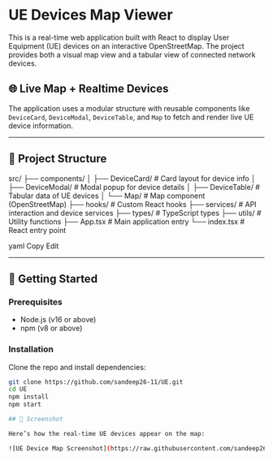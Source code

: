 # UE Devices Map Viewer

This is a real-time web application built with React to display User Equipment (UE) devices on an interactive OpenStreetMap. The project provides both a visual map view and a tabular view of connected network devices.

## 🌐 Live Map + Realtime Devices

The application uses a modular structure with reusable components like `DeviceCard`, `DeviceModal`, `DeviceTable`, and `Map` to fetch and render live UE device information.

---

## 📁 Project Structure

src/
├── components/
│ ├── DeviceCard/ # Card layout for device info
│ ├── DeviceModal/ # Modal popup for device details
│ ├── DeviceTable/ # Tabular data of UE devices
│ └── Map/ # Map component (OpenStreetMap)
├── hooks/ # Custom React hooks
├── services/ # API interaction and device services
├── types/ # TypeScript types
├── utils/ # Utility functions
├── App.tsx # Main application entry
└── index.tsx # React entry point

yaml
Copy
Edit

---

## 🚀 Getting Started

### Prerequisites

- Node.js (v16 or above)
- npm (v8 or above)

### Installation

Clone the repo and install dependencies:

```bash
git clone https://github.com/sandeep26-11/UE.git
cd UE
npm install
npm start

## 📸 Screenshot

Here’s how the real-time UE devices appear on the map:

![UE Device Map Screenshot](https://raw.githubusercontent.com/sandeep26-11/UE/main/ue.PNG)

